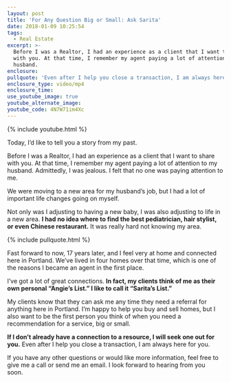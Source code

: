```yaml
---
layout: post
title: 'For Any Question Big or Small: Ask Sarita'
date: 2018-01-09 10:25:54
tags:
  - Real Estate
excerpt: >-
  Before I was a Realtor, I had an experience as a client that I want to share
  with you. At that time, I remember my agent paying a lot of attention to my
  husband.
enclosure:
pullquote: 'Even after I help you close a transaction, I am always here for you.'
enclosure_type: video/mp4
enclosure_time:
use_youtube_image: true
youtube_alternate_image:
youtube_code: 4N7W71im4Xc
---
```



{% include youtube.html %}

Today, I’d like to tell you a story from my past.

Before I was a Realtor, I had an experience as a client that I want to share with you. At that time, I remember my agent paying a lot of attention to my husband. Admittedly, I was jealous. I felt that no one was paying attention to me.&nbsp;

We were moving to a new area for my husband’s job, but I had a lot of important life changes going on myself.&nbsp;

Not only was I adjusting to having a new baby, I was also adjusting to life in a new area.&nbsp;**I had no idea where to find the best pediatrician, hair stylist, or even Chinese restaurant.**&nbsp;It was really hard not knowing my area.&nbsp;

{% include pullquote.html %}

Fast forward to now, 17 years later, and I feel very at home and connected here in Portland. We’ve lived in four homes over that time, which is one of the reasons I became an agent in the first place.&nbsp;

I’ve got a lot of great connections.&nbsp;**In fact, my clients think of me as their own personal “Angie’s List.” I like to call it “Sarita’s List.”&nbsp;**

My clients know that they can ask me any time they need a referral for anything here in Portland. I’m happy to help you buy and sell homes, but I also want to be the first person you think of when you need a recommendation for a service, big or small.&nbsp;

**If I don’t already have a connection to a resource, I will seek one out for you.** Even after I help you close a transaction, I am always here for you.&nbsp;

If you have any other questions or would like more information, feel free to give me a call or send me an email. I look forward to hearing from you soon.&nbsp;